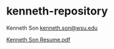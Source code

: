 # kenneth-repository

Kenneth Son 
kenneth.son@wsu.edu

[Kenneth Son Resume.pdf](https://github.com/kenson05/kenneth-repository/files/12788809/Kenneth.Son.Resume.pdf)
